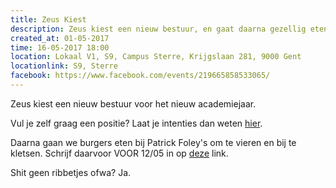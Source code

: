 ```yaml
---
title: Zeus Kiest
description: Zeus kiest een nieuw bestuur, en gaat daarna gezellig eten.
created_at: 01-05-2017
time: 16-05-2017 18:00
location: Lokaal V1, S9, Campus Sterre, Krijgslaan 281, 9000 Gent
locationlink: S9, Sterre
facebook: https://www.facebook.com/events/219665858533065/
---
```


Zeus kiest een nieuw bestuur voor het nieuw academiejaar. 

Vul je zelf graag een positie? Laat je intenties dan weten [hier](https://docs.google.com/forms/d/e/1FAIpQLServC-eexx3boPxustKo1qhnxAADH9xIx7nKNtWqeoudZBmbA/viewform).

Daarna gaan we burgers eten bij Patrick Foley's om te vieren en bij te kletsen. Schrijf daarvoor VOOR 12/05 in op [deze](https://docs.google.com/forms/d/e/1FAIpQLSeS_eNGsn769eb7IsFmq66Neinaak8r5Z5b3QuPP_8S6Yu5Hg/viewform) link.

Shit geen ribbetjes ofwa? Ja.